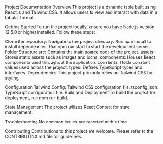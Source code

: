 Project Documentation
Overview
This project is a dynamic table built using React.js and Tailwind CSS. It allows users to view and interact with data in a tabular format.

Getting Started
To run the project locally, ensure you have Node.js version 12.5.0 or higher installed. Follow these steps:

Clone the repository.
Navigate to the project directory.
Run npm install to install dependencies.
Run npm run start to start the development server.
Folder Structure
src: Contains the main source code of the project.
assets: Stores static assets such as images and icons.
components: Houses React components used throughout the application.
constants: Holds constant values used across the project.
types: Defines TypeScript types and interfaces.
Dependencies
This project primarily relies on Tailwind CSS for styling.

Configuration
Tailwind Config: Tailwind CSS configuration file.
tsconfig.json: TypeScript configuration file.
Build and Deployment
To build the project for deployment, run npm run build.

State Management
The project utilizes React Context for state management.

Troubleshooting
No common issues are reported at this time.

Contributing
Contributions to this project are welcome. Please refer to the CONTRIBUTING.md file for guidelines.